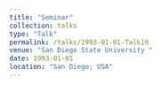 ```yaml
---
title: "Seminar"
collection: talks
type: "Talk"
permalink: /talks/1993-01-01-Talk10
venue: "San Diego State University "
date: 1993-01-01
location: "San Diego; USA"
---
```

